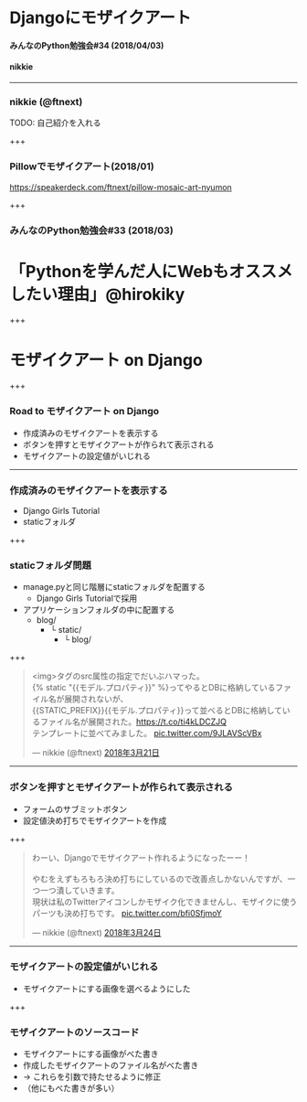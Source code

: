 # Djangoにモザイクアート
#### みんなのPython勉強会#34 (2018/04/03)
#### nikkie

---

### nikkie (@ftnext)

TODO: 自己紹介を入れる

+++

### Pillowでモザイクアート(2018/01)

https://speakerdeck.com/ftnext/pillow-mosaic-art-nyumon

+++

### みんなのPython勉強会#33 (2018/03)

# 「Pythonを学んだ人にWebもオススメしたい理由」@hirokiky

+++

# モザイクアート on Django

+++

### Road to モザイクアート on Django

- 作成済みのモザイクアートを表示する
- ボタンを押すとモザイクアートが作られて表示される
- モザイクアートの設定値がいじれる

---

### 作成済みのモザイクアートを表示する

- Django Girls Tutorial
- staticフォルダ

+++

### staticフォルダ問題

- manage.pyと同じ階層にstaticフォルダを配置する
  - Django Girls Tutorialで採用
- アプリケーションフォルダの中に配置する
  - blog/
    - └ static/
        - └ blog/

+++

<blockquote class="twitter-tweet" data-lang="ja"><p lang="ja" dir="ltr">&lt;img&gt;タグのsrc属性の指定でだいぶハマった。<br>{% static &quot;{{モデル.プロパティ}}&quot; %}ってやるとDBに格納しているファイル名が展開されないが、<br>{{STATIC_PREFIX}}{{モデル.プロパティ}}って並べるとDBに格納しているファイル名が展開された。<a href="https://t.co/ti4kLDCZJQ">https://t.co/ti4kLDCZJQ</a><br>テンプレートに並べてみました。 <a href="https://t.co/9JLAVScVBx">pic.twitter.com/9JLAVScVBx</a></p>&mdash; nikkie (@ftnext) <a href="https://twitter.com/ftnext/status/976480577388883968?ref_src=twsrc%5Etfw">2018年3月21日</a></blockquote>
<script async src="https://platform.twitter.com/widgets.js" charset="utf-8"></script>

---

### ボタンを押すとモザイクアートが作られて表示される

- フォームのサブミットボタン
- 設定値決め打ちでモザイクアートを作成

+++

<blockquote class="twitter-video" data-lang="ja"><p lang="ja" dir="ltr">わーい、Djangoでモザイクアート作れるようになったーー！<br><br>やむをえずもろもろ決め打ちにしているので改善点しかないんですが、一つ一つ潰していきます。<br>現状は私のTwitterアイコンしかモザイク化できませんし、モザイクに使うパーツも決め打ちです。 <a href="https://t.co/bfi0SfjmoY">pic.twitter.com/bfi0SfjmoY</a></p>&mdash; nikkie (@ftnext) <a href="https://twitter.com/ftnext/status/977475056535138304?ref_src=twsrc%5Etfw">2018年3月24日</a></blockquote>
<script async src="https://platform.twitter.com/widgets.js" charset="utf-8"></script>

---

### モザイクアートの設定値がいじれる

- モザイクアートにする画像を選べるようにした

+++

### モザイクアートのソースコード

- モザイクアートにする画像がべた書き
- 作成したモザイクアートのファイル名がべた書き
- → これらを引数で持たせるように修正
- （他にもべた書きが多い）

